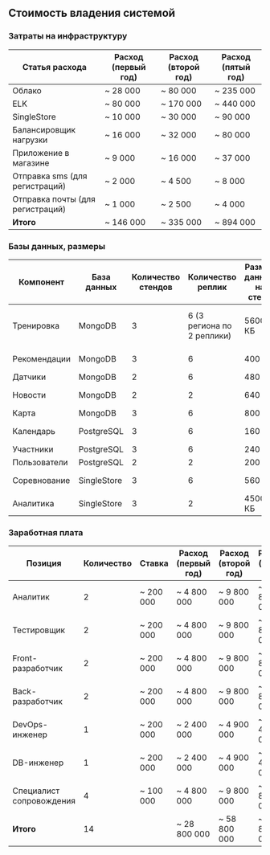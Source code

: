 ## Стоимость владения системой

### Затраты на инфраструктуру

| Статья расхода | Расход (первый год) | Расход (второй год) | Расход (пятый год) |
| --- | --- | --- | --- |
| Облако | ~ 28 000 | ~ 80 000 | ~ 235 000 |
| ELK | ~ 80 000 | ~ 170 000 | ~ 440 000 |
| SingleStore | ~ 10 000 | ~ 30 000 | ~ 90 000 |
| Балансировщик нагрузки | ~ 16 000 | ~ 32 000 | ~ 80 000 |
| Приложение в магазине | ~ 9 000 | ~ 16 000 | ~ 37 000 |
| Отправка sms (для регистраций) | ~ 2 000 | ~ 4 500 | ~ 8 000 |
| Отправка почты (для регистраций) | ~ 1 000 | ~ 2 500 | ~ 4 000 |
| **Итого** | ~ 146 000 | ~ 335 000 | ~ 894 000 |

### Базы данных, размеры

| Компонент | База данных | Количество стендов | Количество реплик | Размер данных на стенд | Размер данных (первый год) | Рост данных в год | Размер данных (второй год) | Размер данных (пятый год) |
| --- | --- | --- | --- | --- | --- | --- | --- | --- |
| Тренировка | MongoDB | 3 | 6 (3 региона по 2 реплики) | 5600 КБ | 3 х 6 х 5600 = ~100 МБ | ~ 10% | 110 МБ | 150 МБ |
| Рекомендации | MongoDB | 3 | 6 | 400 КБ | ~ 7 МБ | ~ 10% | 7.7 МБ | 10.5 МБ |
| Датчики | MongoDB | 2 | 6 | 480 КБ | ~ 6 МБ | ~ 20% | 7.2 МБ | 9 МБ |
| Новости | MongoDB | 2 | 2 | 640 КБ | ~ 3 МБ | ~ 7% | 3.21 МБ | 4.05 МБ |
| Карта | MongoDB | 3 | 6 | 800 КБ | ~ 15 МБ | ~ 20% | 18 МБ | 30 МБ |
| Календарь | PostgreSQL | 3 | 6 | 160 КБ | ~ 3 МБ | ~ 5% | 3.15 МБ | 3.75 МБ |
| Участники | PostgreSQL | 3 | 6 | 240 КБ | ~ 5 МБ | ~ 10% | 5.5 МБ | 7.5 МБ |
| Пользователи | PostgreSQL | 2 | 2 | 200 КБ | ~ 1 МБ | ~ 10% | 1.1 МБ | 1.5 МБ |
| Соревнование | SingleStore | 3 | 6 | 560 КБ | ~ 10 МБ | ~ 5% | 1.05 МБ | 1.25 МБ |
| Аналитика | SingleStore | 3 | 2 | 4500 КБ | ~ 27 МБ | ~ 10% | 29.7 МБ | 40.5 МБ |

### Заработная плата

| Позиция | Количество | Ставка | Расход (первый год) | Расход (второй год) | Расход (пятый год) |
| --- | --- | --- | --- | --- | --- |
| Аналитик | 2 | ~ 200 000 | ~ 4 800 000 | ~ 9 800 000 | ~ 24 800 000 |
| Тестировщик | 2 | ~ 200 000 | ~ 4 800 000 | ~ 9 800 000 | ~ 24 800 000 |
| Front-разработчик | 2 | ~ 200 000 | ~ 4 800 000 | ~ 9 800 000 | ~ 24 800 000 |
| Back-разработчик | 2 | ~ 200 000 | ~ 4 800 000 | ~ 9 800 000 | ~ 24 800 000 |
| DevOps-инженер | 1 | ~ 200 000 | ~ 2 400 000 | ~ 4 900 000 | ~ 12 400 000 |
| DB-инженер | 1 | ~ 200 000 | ~ 2 400 000 | ~ 4 900 000 | ~ 12 400 000 |
| Специалист сопровождения | 4 | ~ 100 000 | ~ 4 800 000 | ~ 9 800 000 | ~ 24 800 000 |
| **Итого** | 14 |   | ~ 28 800 000 | ~ 58 800 000 | ~ 148 800 000 |